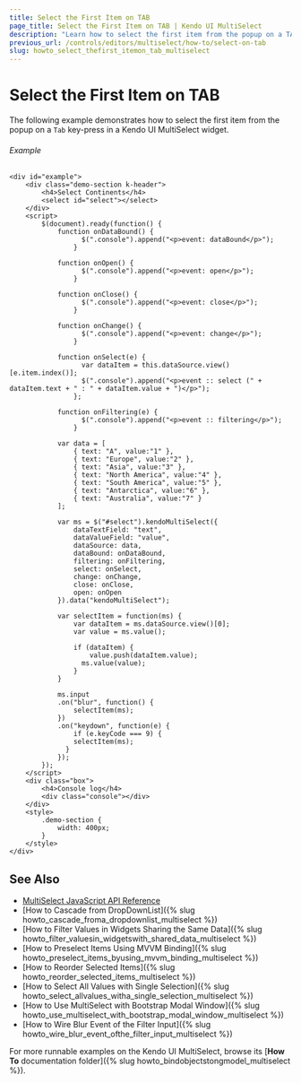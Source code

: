 ```yaml
---
title: Select the First Item on TAB
page_title: Select the First Item on TAB | Kendo UI MultiSelect
description: "Learn how to select the first item from the popup on a TAB keypress in the Kendo UI MultiSelect widget."
previous_url: /controls/editors/multiselect/how-to/select-on-tab
slug: howto_select_thefirst_itemon_tab_multiselect
---
```


# Select the First Item on TAB

The following example demonstrates how to select the first item from the popup on a `Tab` key-press in a Kendo UI MultiSelect widget.

###### Example

```dojo
<div id="example">
    <div class="demo-section k-header">
        <h4>Select Continents</h4>
        <select id="select"></select>
    </div>
    <script>
        $(document).ready(function() {
            function onDataBound() {
                  $(".console").append("<p>event: dataBound</p>");
                }

            function onOpen() {
                  $(".console").append("<p>event: open</p>");
                }

            function onClose() {
                  $(".console").append("<p>event: close</p>");
                }

            function onChange() {
                  $(".console").append("<p>event: change</p>");
                }

            function onSelect(e) {
                  var dataItem = this.dataSource.view()[e.item.index()];
                  $(".console").append("<p>event :: select (" + dataItem.text + " : " + dataItem.value + ")</p>");
                };

            function onFiltering(e) {
                  $(".console").append("<p>event :: filtering</p>");
                }

            var data = [
                { text: "A", value:"1" },
                { text: "Europe", value:"2" },
                { text: "Asia", value:"3" },
                { text: "North America", value:"4" },
                { text: "South America", value:"5" },
                { text: "Antarctica", value:"6" },
                { text: "Australia", value:"7" }
            ];

            var ms = $("#select").kendoMultiSelect({
                dataTextField: "text",
                dataValueField: "value",
                dataSource: data,
                dataBound: onDataBound,
                filtering: onFiltering,
                select: onSelect,
                change: onChange,
                close: onClose,
                open: onOpen
            }).data("kendoMultiSelect");

            var selectItem = function(ms) {
                var dataItem = ms.dataSource.view()[0];
                var value = ms.value();

                if (dataItem) {
                    value.push(dataItem.value);
                  ms.value(value);
                }
            }

            ms.input
            .on("blur", function() {
                selectItem(ms);
            })
            .on("keydown", function(e) {
                if (e.keyCode === 9) {
                selectItem(ms);
              }
            });
        });
    </script>
    <div class="box">
        <h4>Console log</h4>
        <div class="console"></div>
    </div>
    <style>
        .demo-section {
            width: 400px;
        }
    </style>
</div>
```

## See Also

* [MultiSelect JavaScript API Reference](/api/javascript/ui/multiselect)
* [How to Cascade from DropDownList]({% slug howto_cascade_froma_dropdownlist_multiselect %})
* [How to Filter Values in Widgets Sharing the Same Data]({% slug howto_filter_valuesin_widgetswith_shared_data_multiselect %})
* [How to Preselect Items Using MVVM Binding]({% slug howto_preselect_items_byusing_mvvm_binding_multiselect %})
* [How to Reorder Selected Items]({% slug howto_reorder_selected_items_multiselect %})
* [How to Select All Values with Single Selection]({% slug howto_select_allvalues_witha_single_selection_multiselect %})
* [How to Use MultiSelect with Bootstrap Modal Window]({% slug howto_use_multiselect_with_bootstrap_modal_window_multiselect %})
* [How to Wire Blur Event of the Filter Input]({% slug howto_wire_blur_event_ofthe_filtеr_input_multiselect %})

For more runnable examples on the Kendo UI MultiSelect, browse its [**How To** documentation folder]({% slug howto_bindobjectstongmodel_multiselect %}).
